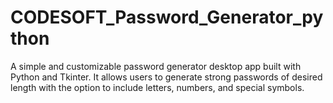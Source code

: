 # CODESOFT_Password_Generator_python
A simple and customizable password generator desktop app built with Python and Tkinter. It allows users to generate strong passwords of desired length with the option to include letters, numbers, and special symbols.

